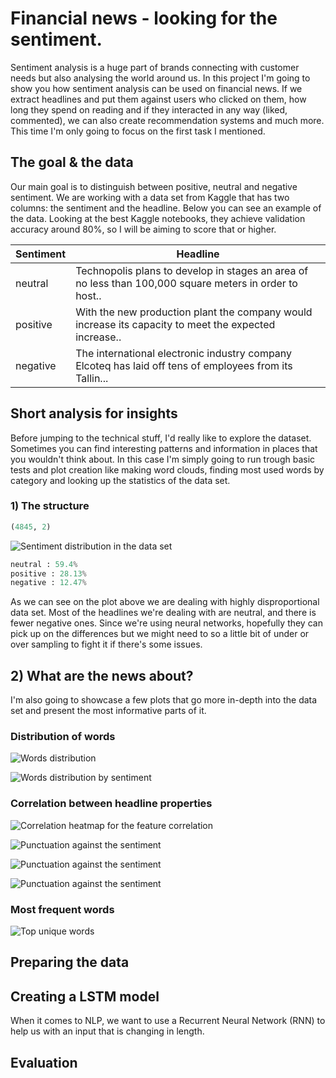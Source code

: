 # Financial news - looking for the sentiment.

Sentiment analysis is a huge part of brands connecting with customer needs but also analysing the world around us. In this project I'm going to show you how sentiment analysis can be used on financial news. If we extract headlines and put them against users who clicked on them, how long they spend on reading and if they interacted in any way (liked, commented), we can also create recommendation systems and much more. This time I'm only going to focus on the first task I mentioned.



## The goal & the data

Our main goal is to distinguish between positive, neutral and negative sentiment. We are working with a data set from Kaggle that has two columns: the sentiment and the headline. Below you can see an example of the data. Looking at the best Kaggle notebooks, they achieve validation accuracy around 80%, so I will be aiming to score that or higher.

| Sentiment | Headline                                                     |
| --------- | ------------------------------------------------------------ |
| neutral   | Technopolis plans to develop in stages an area of no less than 100,000 square meters in order to host.. |
| positive  | With the new production plant the company would increase its capacity to meet the expected increase.. |
| negative  | The international electronic industry company Elcoteq has laid off tens of employees from its Tallin... |



## Short analysis for insights

Before jumping to the technical stuff, I'd really like to explore the dataset. Sometimes you can find interesting patterns and information in places that you wouldn't think about. In this case I'm simply going to run trough basic tests and plot creation like making word clouds, finding most used words by category and looking up the statistics of the data set.

### 1) The structure

```python
(4845, 2)
```

![Sentiment distribution in the data set](/plots/sent-dist.png)

```Python
neutral : 59.4%
positive : 28.13%
negative : 12.47%
```

As we can see on the plot above we are dealing with highly disproportional data set. Most of the headlines we're dealing with are neutral, and there is fewer negative ones. Since we're using neural networks, hopefully they can pick up on the differences but we might need to so a little bit of under or over sampling to fight it if there's some issues.



## 2) What are the news about?

I'm also going to showcase a few plots that go more in-depth into the data set and present the most informative parts of it.



### Distribution of words

![Words distribution](/plots/words-dist.png)

![Words distribution by sentiment](/plots/words-dist-sent.png)

### Correlation between headline properties

![Correlation heatmap for the feature correlation](/plots/corr.png)

![Punctuation against the sentiment](/plots/punct_corr.png)

![Punctuation against the sentiment](/plots/char-corr.png)

![Punctuation against the sentiment](/plots/stopwords-corr.png)

### Most frequent words

![Top unique words](/plots/top-words.png)



## Preparing the data





## Creating a LSTM model

When it comes to NLP, we want to use a Recurrent Neural Network (RNN) to help us with an input that is changing in length.



## Evaluation

